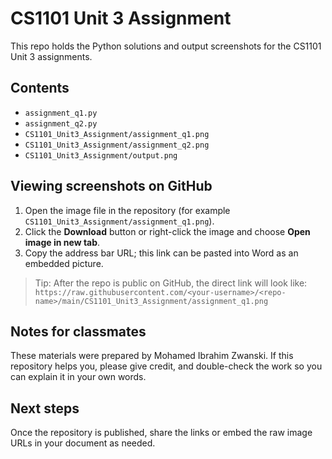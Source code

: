 # CS1101 Unit 3 Assignment

This repo holds the Python solutions and output screenshots for the CS1101 Unit 3 assignments.

## Contents
- `assignment_q1.py`
- `assignment_q2.py`
- `CS1101_Unit3_Assignment/assignment_q1.png`
- `CS1101_Unit3_Assignment/assignment_q2.png`
- `CS1101_Unit3_Assignment/output.png`

## Viewing screenshots on GitHub
1. Open the image file in the repository (for example `CS1101_Unit3_Assignment/assignment_q1.png`).
2. Click the **Download** button or right-click the image and choose **Open image in new tab**.
3. Copy the address bar URL; this link can be pasted into Word as an embedded picture.

> Tip: After the repo is public on GitHub, the direct link will look like:
> `https://raw.githubusercontent.com/<your-username>/<repo-name>/main/CS1101_Unit3_Assignment/assignment_q1.png`

## Notes for classmates
These materials were prepared by Mohamed Ibrahim Zwanski. If this repository helps you, please give credit, and double-check the work so you can explain it in your own words.

## Next steps
Once the repository is published, share the links or embed the raw image URLs in your document as needed.

